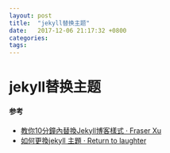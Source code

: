 ```yaml
---
layout: post
title:  "jekyll替换主题"
date:   2017-12-06 21:17:32 +0800
categories:  
tags: 
---
```


# jekyll替换主题 #


#### 参考 ####

* [教你10分鐘內替換Jekyll博客樣式 · Fraser Xu](https://fraserxu.me/2013/06/02/change-jekyll-blog-layout-in-ten-minutes/)
* [如何更換jekyll 主題 · Return to laughter](https://blog.jxtsai.info/2016/10/31/jekyll-theme/)